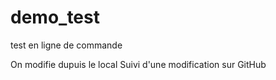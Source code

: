# demo_test
test en ligne de commande 

On modifie dupuis le local
Suivi d'une modification sur GitHub 

